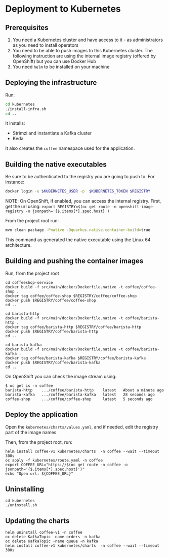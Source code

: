 # Deployment to Kubernetes

## Prerequisites

1. You need a Kubernetes cluster and have access to it - as administrators as you need to install operators
2. You need to be able to push images to this Kubernetes cluster. The following instruction are using the internal image registry (offered by OpenShift)
 but you can use Docker Hub
3. You need `helm` to be installed on your machine 
 
## Deploying the infrastructure

Run:

```bash
cd kubernetes
./install-infra.sh
cd ..
```

It installs:

* Strimzi and instantiate a Kafka cluster
* Keda

It also creates the `coffee` namespace used for the application.
 
## Building the native executables

Be sure to be authenticated to the registry you are going to push to. For instance:

```bash
docker login -u $KUBERNETES_USER -p  $KUBERNETES_TOKEN $REGISTRY
```

NOTE: On OpenShift, if enabled, you can access the internal registry. First, get the url using:
`export REGISTRY=$(oc get route -n openshift-image-registry -o jsonpath='{$.items[*].spec.host}')` 

From the project root run:

```bash
mvn clean package -Pnative -Dquarkus.native.container-build=true
```

This command as generated the native executable using the Linux 64 architecture.

## Building and pushing the container images

Run, from the project root

```shell
cd coffeeshop-service
docker build -f src/main/docker/Dockerfile.native -t coffee/coffee-shop .
docker tag coffee/coffee-shop $REGISTRY/coffee/coffee-shop 
docker push $REGISTRY/coffee/coffee-shop 
cd ..

cd barista-http
docker build -f src/main/docker/Dockerfile.native -t coffee/barista-http .
docker tag coffee/barista-http $REGISTRY/coffee/barista-http 
docker push $REGISTRY/coffee/barista-http 
cd ..

cd barista-kafka
docker build -f src/main/docker/Dockerfile.native -t coffee/barista-kafka .
docker tag coffee/barista-kafka $REGISTRY/coffee/barista-kafka 
docker push $REGISTRY/coffee/barista-kafka 
cd ..
```

On OpenShift you can check the image stream using:

```shell
$ oc get is -n coffee
barista-http    .../coffee/barista-http    latest   About a minute ago
barista-kafka   .../coffee/barista-kafka   latest   28 seconds ago
coffee-shop     .../coffee/coffee-shop     latest   5 seconds ago
```

## Deploy the application

Open the `kubernetes/charts/values.yaml`, and if needed, edit the registry part of the image names.

Then, from the project root, run:

```shell 
helm install coffee-v1 kubernetes/charts  -n coffee --wait --timeout 300s
oc apply -f kubernetes/route.yaml -n coffee
export COFFEE_URL="https://$(oc get route -n coffee -o jsonpath='{$.items[*].spec.host}')" 
echo "Open url: ${COFFEE_URL}"
```


## Uninstalling

```shell 
cd kubernetes
./uninstall.sh
```

## Updating the charts

```shell
helm uninstall coffee-v1 -n coffee
oc delete KafkaTopic -name orders -n kafka
oc delete KafkaTopic -name queue -n kafka
helm install coffee-v1 kubernetes/charts  -n coffee --wait --timeout 300s
```
